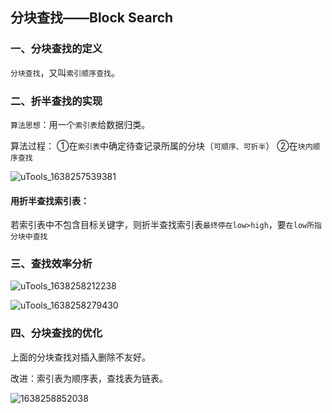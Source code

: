 ## 分块查找——Block Search

### 一、分块查找的定义

`分块查找`，又叫`索引顺序查找`。

### 二、折半查找的实现

`算法思想`：用一个`索引表`给数据归类。

算法过程：
①在`索引表`中确定待查记录所属的分块（`可顺序、可折半`）
②在`块内顺序查找`

![uTools_1638257539381](F:\408数据结构\图片\uTools_1638257539381.png)

#### 用折半查找索引表：

若索引表中不包含目标关键字，则折半查找索引表`最终停在low>high`，要`在low所指分块中查找`

### 三、查找效率分析

![uTools_1638258212238](F:\408数据结构\图片\uTools_1638258212238.png)

![uTools_1638258279430](F:\408数据结构\图片\uTools_1638258279430.png)

### 四、分块查找的优化

上面的分块查找对插入删除不友好。

改进：索引表为顺序表，查找表为链表。

![1638258852038](F:\408数据结构\图片\1638258852038.jpg)